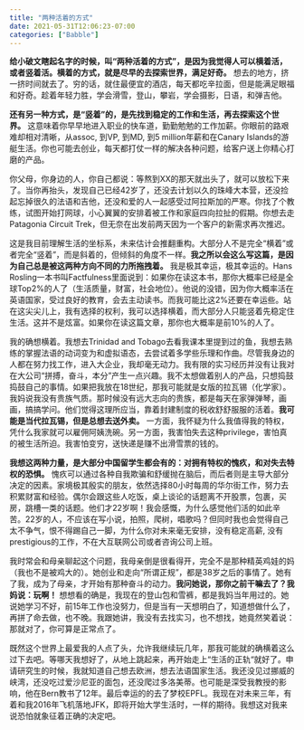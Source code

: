 ```yaml
---
title: "两种活着的方式"
date: 2021-05-31T12:06:23-07:00
categories: ["Babble"]
---
```

**给小破文瞎起名字的时候，叫“两种活着的方式”，是因为我觉得人可以横着活，或者竖着活。横着的方式，就是尽早的去探索世界，满足好奇。** 想去的地方，挤一挤时间就去了。穷的话，就住最便宜的酒店，每天都吃辛拉面，但是能满足眼福和好奇。趁着年轻力胜，学会滑雪，登山，攀岩，学会摄影，日语，和弹吉他。

**还有另一种方式，是“竖着”的，是先找到稳定的工作和生活，再去探索这个世界。** 这意味着你早早地进入职业的快车道，勤勤勉勉的工作加薪。你眼前的路艰难却相对清晰，从assoc, 到VP, 到MD, 到5 million年薪和在Canary Islands的游艇生活。你也可能去创业，每天都打仗一样的解决各种问题，给客户送上你精心打磨的产品。

你父母，你身边的人，你自己都说：等熬到XX的那天就出头了，就可以放松下来了。当你再抬头，发现自己已经42岁了，还没去计划以久的珠峰大本营，还没捡起忘掉很久的法语和吉他，还没和爱的人一起感受过阿拉斯加的严寒。你找了个教练，试图开始打网球，小心翼翼的安排着被工作和家庭四向拉扯的假期。你想去走Patagonia Circuit Trek，但无奈在出发前两天因为一个客户的新需求再次推迟。

这是我目前理解生活的坐标系，未来估计会推翻重构。大部分人不是完全“横着”或者完全“竖着”，而是斜着的，但倾斜的角度不一样。**我之所以会这么写这篇，是因为自己总是被这两种方向不同的力所拖拽着。** 我是极其幸运，极其幸运的。Hans Rosling一本书叫Factfulness里面说到：如果你在读这本书，那你大概率已经是全球Top2%的人了（生活质量，财富，社会地位）。他说的没错，因为你大概率活在英语国家，受过良好的教育，会去主动读书。而我可能比这2%还要在幸运些。站在这尖尖儿上，我有选择的权利，我可以选择横着，而大部分人只能竖着先稳定住生活。这并不是炫富。如果你在读这篇文章，那你也大概率是前10%的人了。

我的确想横着。我想去Trinidad and Tobago去看我课本里提到过的鱼，我想去熟练的掌握法语的动词变为和虚拟语态，去尝试着多学些乐理和作曲。尽管我身边的人都在努力找工作，进入大企业，我却毫无动力。我有限的实习经历并没有让我对在大公司“拼搏，奋斗，本分”产生一点兴趣。我不太想做着别人的产品，只想捣鼓捣鼓自己的事情。如果把我放在18世纪，那我可能就是女版的拉瓦锡（化学家）。我妈说我没有贵族气质。那时候没有远大志向的贵族，都是每天在家弹弹琴，画画，搞搞学问。他们觉得这理所应当，靠着封建制度的税收舒舒服服的活着。**我可能是当代拉瓦锡，但是总想去送外卖。** 一方面，我怀疑为什么我值得我的特权，凭什么我家就可以雇佣阿姨洗碗。另一方面，我害怕失去这种privilege，害怕真的被生活所迫。我害怕变穷，送快递是赚不出滑雪票的钱的。

**我想这两种力量，是大部分中国留学生都会有的：对拥有特权的愧疚，和对失去特权的恐惧。** 愧疚可以通过各种自我欺骗和舒缓抛在脑后，而后者则是主导大部分决定的因素。家境极其殷实的朋友，依然选择80小时每周的华尔街工作，努力去积累财富和经验。偶尔会跟这些人吃饭，桌上谈论的话题离不开股票，包裹，买房，跳槽一类的话题。他们才22岁啊！我会感慨，为什么感觉他们活的如此辛苦。22岁的人，不应该在写小说，拍照，爬树，唱歌吗？但同时我也会觉得自己太不争气，恨不得踢自己一脚，为什么你对未来毫无安排，没有稳定高薪, 没有prestigious的工作，不在大互联网公司或者咨询公司上班。

我时常会和母亲聊起这个问题，我母亲倒是很看得开，完全不是那种精英鸡娃的妈（我也不是被鸡大的）。她创业和走向“所谓正规”，都是38岁之后的事情了。她有了我，成为了母亲，才开始有那种奋斗的动力。**我问她说，那你之前干嘛去了？我妈说：玩啊！** 想想看的确是，我现在的登山包和雪裤，都是我妈当年用过的。她说她学习不好，前15年工作也没努力，但是当有一天想明白了，知道想做什么了，再拼了命去做，也不晚。我跟她讲，我没有去找实习，也不想找，她竟然笑着说：那就对了，你可算是正常点了。

既然这个世界上最爱我的人点了头，允许我继续玩几年，那我可能就的确横着这么过下去吧。等哪天我想好了，从地上跳起来，再开始走上“生活的正轨“就好了。申请研究生的时候，我就知道自己想去欧洲，想去法语国家生活。我还没见过挪威的峡湾，还没吃过爱沙尼亚的面包，还没爬过多洛美蒂。也可能是深受我教授的影响，他在Bern教书了12年。最后幸运的的去了梦校EPFL。我现在对未来三年，有着和我2016年飞机落地JFK，即将开始大学生活时，一样的期待。我想这对我来说恐怕就象征着正确的决定吧。





